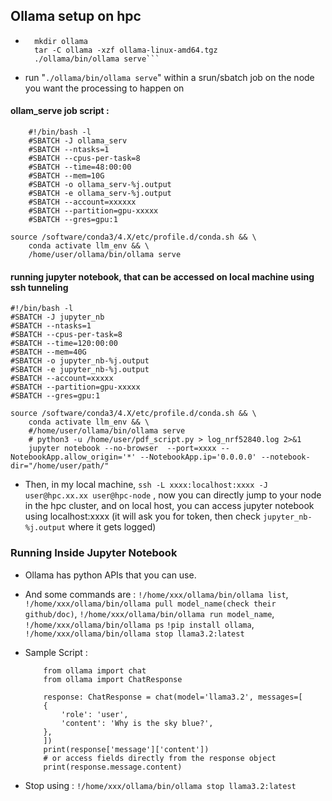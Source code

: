 ## Ollama setup on hpc 
 
*  ```curl -L https://ollama.com/download/ollama-linux-amd64.tgz -o ollama-linux-amd64.tgz
     mkdir ollama
     tar -C ollama -xzf ollama-linux-amd64.tgz
     ./ollama/bin/ollama serve```

* run "`./ollama/bin/ollama serve`" within a srun/sbatch job on the node you want the processing to happen on

#### ollam_serve job script :
```
    #!/bin/bash -l 
    #SBATCH -J ollama_serv
    #SBATCH --ntasks=1
    #SBATCH --cpus-per-task=8
    #SBATCH --time=48:00:00
    #SBATCH --mem=10G
    #SBATCH -o ollama_serv-%j.output
    #SBATCH -e ollama_serv-%j.output
    #SBATCH --account=xxxxxx
    #SBATCH --partition=gpu-xxxxx
    #SBATCH --gres=gpu:1

source /software/conda3/4.X/etc/profile.d/conda.sh && \
	conda activate llm_env && \
	/home/user/ollama/bin/ollama serve
```

#### running jupyter notebook, that can be accessed on  local machine using ssh tunneling 

```
#!/bin/bash -l 
#SBATCH -J jupyter_nb
#SBATCH --ntasks=1
#SBATCH --cpus-per-task=8
#SBATCH --time=120:00:00
#SBATCH --mem=40G
#SBATCH -o jupyter_nb-%j.output
#SBATCH -e jupyter_nb-%j.output
#SBATCH --account=xxxxx 
#SBATCH --partition=gpu-xxxxx 
#SBATCH --gres=gpu:1

source /software/conda3/4.X/etc/profile.d/conda.sh && \
	conda activate llm_env && \
	#/home/user/ollama/bin/ollama serve
    # python3 -u /home/user/pdf_script.py > log_nrf52840.log 2>&1
    jupyter notebook --no-browser  --port=xxxx --NotebookApp.allow_origin='*' --NotebookApp.ip='0.0.0.0' --notebook-dir="/home/user/path/"
```

* Then, in my local machine,  `ssh -L xxxx:localhost:xxxx -J user@hpc.xx.xx user@hpc-node` , now you can directly jump to your node in the hpc cluster, and on local host, you can access jupyter notebook using localhost:xxxx (it will ask you for token, then check `jupyter_nb-%j.output` where it gets logged)

### Running Inside Jupyter Notebook
* Ollama has python APIs that you can use.
* And some commands are : `!/home/xxx/ollama/bin/ollama list`, `!/home/xxx/ollama/bin/ollama pull model_name(check their github/doc)`, `!/home/xxx/ollama/bin/ollama run model_name`, `!/home/xxx/ollama/bin/ollama ps` 
`!pip install ollama`, `!/home/xxx/ollama/bin/ollama stop llama3.2:latest`

* Sample Script :
    ```
        from ollama import chat
        from ollama import ChatResponse

        response: ChatResponse = chat(model='llama3.2', messages=[
        {
            'role': 'user',
            'content': 'Why is the sky blue?',
        },
        ])
        print(response['message']['content'])
        # or access fields directly from the response object
        print(response.message.content)
    ```
* Stop using : `!/home/xxx/ollama/bin/ollama stop llama3.2:latest`


